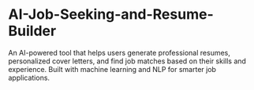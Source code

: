 # AI-Job-Seeking-and-Resume-Builder
An AI-powered tool that helps users generate professional resumes, personalized cover letters, and find job matches based on their skills and experience. Built with machine learning and NLP for smarter job applications.
